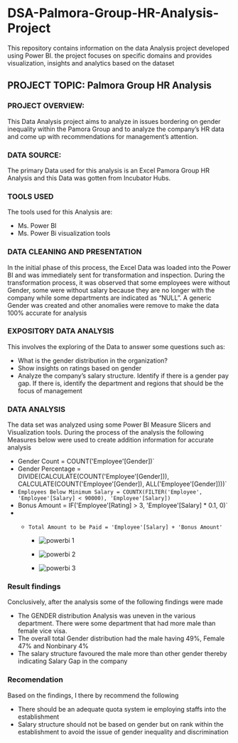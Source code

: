 # DSA-Palmora-Group-HR-Analysis-Project

This repository contains information on the data Analysis  project developed using Power BI. the project focuses on specific domains and provides visualization, insights and analytics based on the dataset


## PROJECT TOPIC: Palmora Group HR Analysis  


### PROJECT OVERVIEW: 
This Data Analysis project aims to analyze in issues bordering on gender inequality within the Pamora Group and to analyze the company’s HR data and come up with recommendations for management’s attention.


### DATA SOURCE:
 The primary Data used for this analysis is an Excel Pamora Group HR   Analysis and this Data was gotten from Incubator Hubs.

 
### TOOLS USED
The tools used for this Analysis are:
 - Ms. Power BI
 - Ms. Power Bi  visualization tools

   
### DATA CLEANING AND PRESENTATION
In the initial phase of this process, the Excel Data was loaded into the Power BI and was immediately sent for transformation and inspection. During the transformation process, it was observed that some employees were without Gender, some were without salary because they are no longer with the company while some departments are indicated as “NULL”. A generic Gender was created and other anomalies were remove to make the data 100% accurate for analysis 


### EXPOSITORY DATA ANALYSIS
This involves the exploring of the Data to answer some questions such as:
  - What is the gender distribution in the organization?
  - Show insights on ratings based on gender
  - Analyze the company’s salary structure. Identify if there is a gender pay gap. If there is, identify the department and regions that should be the focus of management
    

### DATA ANALYSIS
The data set was analyzed using some Power BI Measure Slicers and Visualization tools. During the process of the analysis the following  Measures below were used to create addition information for accurate analysis
  - Gender Count = COUNT('Employee'[Gender])`
  - Gender Percentage = DIVIDE(CALCULATE(COUNT('Employee'[Gender])), CALCULATE(COUNT('Employee'[Gender]), ALL('Employee'[Gender])))`
  - `Employees Below Minimum Salary = COUNTX(FILTER('Employee', 'Employee'[Salary] < 90000), 'Employee'[Salary])`
  - Bonus Amount = IF('Employee'[Rating] > 3, 'Employee'[Salary] * 0.1, 0)`
  - - `Total Amount to be Paid = 'Employee'[Salary] + 'Bonus Amount'`
   
       - ![powerbi 1](https://github.com/user-attachments/assets/4cd8a69a-09c6-49fa-ad4e-ad995556c988)
      
       -  ![powerbi 2](https://github.com/user-attachments/assets/e8e0c28e-aaab-4928-b7aa-cc5ec33e1443)
     
       -  ![powerbi 3](https://github.com/user-attachments/assets/3724fd86-57de-4f3c-81d5-8ba8d6c53608)
     

   ### Result findings
Conclusively, after the analysis some of the following findings were made
   - The GENDER distribution Analysis was uneven in the various department. There were some department that had more male than female vice visa.
   - The overall total Gender distribution had the male having 49%, Female 47% and Nonbinary 4%
   - The salary structure favoured the male  more than other gender thereby indicating Salary Gap in the company


### Recomendation
Based on the findings, I there by recommend the following
   - There should be an adequate quota system ie employing staffs into the establishment
   - Salary structure should not be based on gender but on rank within the establishment to avoid the issue of gender inequality and discrimination 









